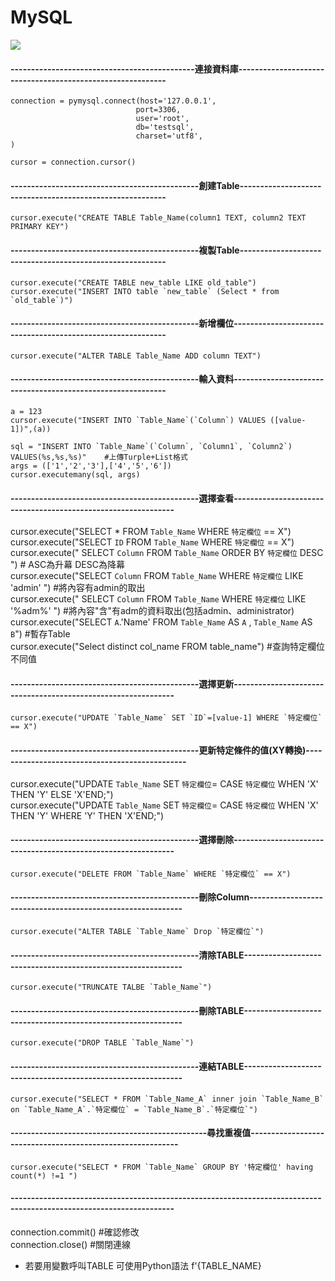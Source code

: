 # MySQL
<img src="https://upload.wikimedia.org/wikipedia/zh/thumb/6/62/MySQL.svg/1200px-MySQL.svg.png"></img>
  


#### ---------------------------------------------連接資料庫-----------------------------------------------------------
```
connection = pymysql.connect(host='127.0.0.1',
                            port=3306,
                            user='root',
                            db='testsql',
                            charset='utf8',
)

cursor = connection.cursor()
```
#### ----------------------------------------------創建Table----------------------------------------------------------
```
cursor.execute("CREATE TABLE Table_Name(column1 TEXT, column2 TEXT PRIMARY KEY")
```
#### ----------------------------------------------複製Table----------------------------------------------------------
```
cursor.execute("CREATE TABLE new_table LIKE old_table")
cursor.execute("INSERT INTO table `new_table` (Select * from `old_table`)")
```
#### ----------------------------------------------新增欄位------------------------------------------------------------
```
cursor.execute("ALTER TABLE Table_Name ADD column TEXT")
```
#### ----------------------------------------------輸入資料------------------------------------------------------------
```
a = 123
cursor.execute("INSERT INTO `Table_Name`(`Column`) VALUES ([value-1])",(a))

sql = "INSERT INTO `Table_Name`(`Column`, `Column1`, `Column2`) VALUES(%s,%s,%s)"    #上傳Turple+List格式
args = (['1','2','3'],['4','5','6'])
cursor.executemany(sql, args)
```
#### ----------------------------------------------選擇查看--------------------------------------------------------------
cursor.execute("SELECT * FROM `Table_Name` WHERE `特定欄位` == X")  
cursor.execute("SELECT `ID` FROM `Table_Name` WHERE `特定欄位` == X")  
cursor.execute(" SELECT  `Column`  FROM `Table_Name` ORDER BY  `特定欄位` DESC ")          # ASC為升幕   DESC為降幕  
cursor.execute("SELECT  `Column`  FROM `Table_Name` WHERE  `特定欄位` LIKE  'admin' ")     #將內容有admin的取出  
cursor.execute(" SELECT  `Column`  FROM `Table_Name` WHERE  `特定欄位` LIKE  '%adm%' ")    #將內容"含"有adm的資料取出(包括admin、administrator)  
cursor.execute("SELECT `A`.'Name' FROM `Table_Name` AS `A` , `Table_Name` AS `B`")        #暫存Table  
cursor.execute("Select distinct col_name FROM table_name")                                #查詢特定欄位不同值  

#### ----------------------------------------------選擇更新--------------------------------------------------------------
```
cursor.execute("UPDATE `Table_Name` SET `ID`=[value-1] WHERE `特定欄位` == X")
```
#### ----------------------------------------------更新特定條件的值(XY轉換)-----------------------------------------------
cursor.execute("UPDATE `Table_Name` SET `特定欄位`= CASE `特定欄位` WHEN 'X' THEN 'Y' ELSE 'X'END;")  
cursor.execute("UPDATE `Table_Name` SET `特定欄位`= CASE `特定欄位` WHEN 'X' THEN 'Y' WHERE 'Y' THEN 'X'END;")  

#### ----------------------------------------------選擇刪除--------------------------------------------------------------
```
cursor.execute("DELETE FROM `Table_Name` WHERE `特定欄位` == X")
```
#### ----------------------------------------------刪除Column------------------------------------------------------------
```
cursor.execute("ALTER TABLE `Table_Name` Drop `特定欄位`")
```
#### ----------------------------------------------清除TABLE-------------------------------------------------------------
```
cursor.execute("TRUNCATE TALBE `Table_Name`")
```
#### ----------------------------------------------刪除TABLE-------------------------------------------------------------
```
cursor.execute("DROP TABLE `Table_Name`")
```
#### ----------------------------------------------連結TABLE-------------------------------------------------------------
```
cursor.execute("SELECT * FROM `Table_Name_A` inner join `Table_Name_B` on `Table_Name_A`.`特定欄位` = `Table_Name_B`.`特定欄位`")
```
#### ------------------------------------------------尋找重複值-----------------------------------------------------------
```
cursor.execute("SELECT * FROM `Table_Name` GROUP BY '特定欄位' having count(*) !=1 ")
```
#### --------------------------------------------------------------------------------------------------------------------
connection.commit()    #確認修改  
connection.close()     #關閉連線  

- 若要用變數呼叫TABLE   可使用Python語法   f'{TABLE_NAME}
